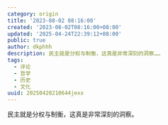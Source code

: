 ```yaml
---
category: origin
title: '2023-08-02 08:16:00'
created: '2023-08-02T08:16:00+08:00'
updated: '2025-04-24T22:39:12+08:00'
public: true
author: dkphhh
description: 民主就是分权与制衡，这真是非常深刻的洞察……
tags:
  - 评论
  - 哲学
  - 历史
  - 文化
uuid: 20250420210644jexx
---
```


民主就是分权与制衡，这真是非常深刻的洞察。
